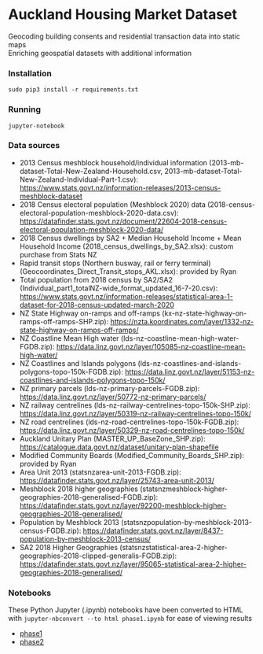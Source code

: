 # Auckland Housing Market Dataset
Geocoding building consents and residential transaction data into static maps  
Enriching geospatial datasets with additional information

### Installation

`sudo pip3 install -r requirements.txt`

### Running

`jupyter-notebook`

### Data sources

- 2013 Census meshblock household/individual information (2013-mb-dataset-Total-New-Zealand-Household.csv, 2013-mb-dataset-Total-New-Zealand-Individual-Part-1.csv): https://www.stats.govt.nz/information-releases/2013-census-meshblock-dataset
- 2018 Census electoral population (Meshblock 2020) data (2018-census-electoral-population-meshblock-2020-data.csv): https://datafinder.stats.govt.nz/document/22604-2018-census-electoral-population-meshblock-2020-data/
- 2018 Census dwellings by SA2 + Median Household Income + Mean Household Income (2018_census_dwellings_by_SA2.xlsx): custom purchase from Stats NZ
- Rapid transit stops (Northern busway, rail or ferry terminal) (Geocoordinates_Direct_Transit_stops_AKL.xlsx): provided by Ryan
- Total population from 2018 census by SA2/SA2 (Individual_part1_totalNZ-wide_format_updated_16-7-20.csv): https://www.stats.govt.nz/information-releases/statistical-area-1-dataset-for-2018-census-updated-march-2020
- NZ State Highway on-ramps and off-ramps (kx-nz-state-highway-on-ramps-off-ramps-SHP.zip): https://nzta.koordinates.com/layer/1332-nz-state-highway-on-ramps-off-ramps/
- NZ Coastline Mean High water (lds-nz-coastline-mean-high-water-FGDB.zip): https://data.linz.govt.nz/layer/105085-nz-coastline-mean-high-water/
- NZ Coastlines and Islands polygons (lds-nz-coastlines-and-islands-polygons-topo-150k-FGDB.zip): https://data.linz.govt.nz/layer/51153-nz-coastlines-and-islands-polygons-topo-150k/
- NZ primary parcels (lds-nz-primary-parcels-FGDB.zip): https://data.linz.govt.nz/layer/50772-nz-primary-parcels/
- NZ railway centrelines (lds-nz-railway-centrelines-topo-150k-SHP.zip): https://data.linz.govt.nz/layer/50319-nz-railway-centrelines-topo-150k/
- NZ road centrelines (lds-nz-road-centrelines-topo-150k-FGDB.zip): https://data.linz.govt.nz/layer/50329-nz-road-centrelines-topo-150k/
- Auckland Unitary Plan (MASTER_UP_BaseZone_SHP.zip): https://catalogue.data.govt.nz/dataset/unitary-plan-shapefile
- Modified Community Boards (Modified_Community_Boards_SHP.zip): provided by Ryan
- Area Unit 2013 (statsnzarea-unit-2013-FGDB.zip): https://datafinder.stats.govt.nz/layer/25743-area-unit-2013/
- Meshblock 2018 higher geographies (statsnzmeshblock-higher-geographies-2018-generalised-FGDB.zip): https://datafinder.stats.govt.nz/layer/92200-meshblock-higher-geographies-2018-generalised/
- Population by Meshblock 2013 (statsnzpopulation-by-meshblock-2013-census-FGDB.zip): https://datafinder.stats.govt.nz/layer/8437-population-by-meshblock-2013-census/
- SA2 2018 Higher Geographies (statsnzstatistical-area-2-higher-geographies-2018-clipped-generalis-FGDB.zip): https://datafinder.stats.govt.nz/layer/95065-statistical-area-2-higher-geographies-2018-generalised/

### Notebooks

These Python Jupyter (.ipynb) notebooks have been converted to HTML with `jupyter-nbconvert --to html phase1.ipynb` for ease of viewing results

- [phase1](https://uoa-eresearch.github.io/auckland-housing/phase1)
- [phase2](https://uoa-eresearch.github.io/auckland-housing/phase2)